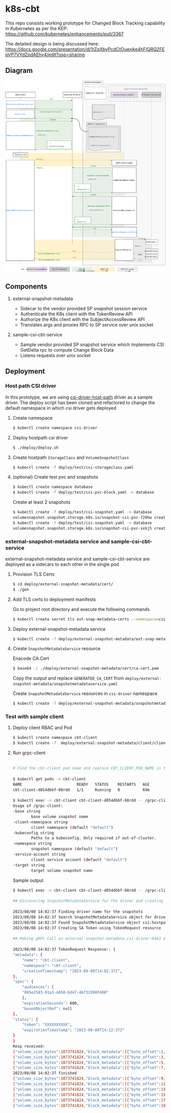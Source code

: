 # k8s-cbt

This repo consists working prototype for Changed Block Tracking capability in Kubernetes as per the KEP: https://github.com/kubernetes/enhancements/pull/3367


The detailed design is being discussed here: https://docs.google.com/presentation/d/1rZqXbyPcdCtOuexjke4hFIQRQ2FEpVP7VYdZpdAEhy4/edit?usp=sharing


## Diagram

![](./design/cbt-kep.svg)

## Components

1. external-snapshot-metadata
    
    - Sidecar to the vendor provided SP snapshot session service
    - Authenticate the K8s client with the TokenReview API
    - Authorize the K8s client with the SubjectAccessReview API
    - Translates args and proxies RPC to SP service over unix socket 

2. sample-csi-cbt-service

    - Sample vendor provided SP snapshot service which implements CSI GetDelta rpc to compute Change Block Data
    - Listens requests over unix socket


## Deployment


### Host path CSI driver

In this prototype, we are using [csi-driver-host-path](https://github.com/kubernetes-csi/csi-driver-host-path) driver as a sample driver. The deploy script has been cloned and refactored to change the default namespace in which csi driver gets deployed

1. Create namespace

    ```bash
    $ kubectl create namespace csi-driver
    ```

2. Deploy hostpath csi driver 
   
    ```bash
    $ ./deploy/deploy.sh
    ```

3. Create hostpath `StorageClass` and `VolumeSnapshotClass`

    ```bash
    $ kubectl create -f deploy/test/csi-storageclass.yaml
    ```

4. (optional) Create test pvc and snapshots

    ```bash
    $ kubectl create namespace database
    $ kubectl create -f deploy/test/csi-pvc-block.yaml -n database
    ```

    Create at least 2 snapshots
    ```bash
    $ kubectl create -f deploy/test/csi-snapshot.yaml -n database
    volumesnapshot.snapshot.storage.k8s.io/snapshot-csi-pvc-729hw created
    $ kubectl create -f deploy/test/csi-snapshot.yaml -n database
    volumesnapshot.snapshot.storage.k8s.io/snapshot-csi-pvc-sxkj5 created
    ```

### external-snapshot-metadata service and sample-csi-cbt-service

external-snapshot-metadata service and sample-csi-cbt-service are deployed as a sidecars to each other in the single pod

1. Provision TLS Certs

    ```bash
    $ cd deploy/external-snapshot-metadata/cert/
    $ ./gen
    ```

2. Add TLS certs to deployment manifests

    Go to project root directory and execute the following commands
    ```bash
    $ kubectl create secret tls ext-snap-metadata-certs --namespace=csi-driver --cert=deploy/external-snapshot-metadata/cert/server-cert.pem --key=deploy/external-snapshot-metadata/cert/server-key.pem 
    ```

3. Deploy external-snapshot-metadata service

    ```bash
    $ kubectl create -f deploy/external-snapshot-metadata/ext-snap-metadata-svc.yaml -n csi-driver
    ```

4. Create `SnapshotMetadataService` resource

    Enacode CA Cert
    
    ```bash
    $ base64 -i ./deploy/external-snapshot-metadata/cert/ca-cert.pem
    ```

    Copy the output and replace `GENERATED_CA_CERT` from `deploy/external-snapshot-metadata/snapshotmetadataservice.yaml`

    Create `SnapshotMetadataService` resources in `csi-driver` namespace

    ```bash
    $ kubectl create -f deploy/external-snapshot-metadata/snapshotmetadataservice.yaml
    ```

### Test with sample client

1. Deploy client RBAC and Pod

    ```bash
    $ kubectl create namespace cbt-client
    $ kubectl create -f  deploy/external-snapshot-metadata/client/client.yaml
    ```

2. Run grpc-client

    ```bash

    # Find the cbt-client pod name and replace CBT_CLIENT_POD_NAME in the following command with actual pod name

    $ kubectl get pods -n cbt-client
    NAME                        READY   STATUS    RESTARTS   AGE
    cbt-client-d854dbbf-88rdd   1/1     Running   0          69m

    $ kubectl exec -n cbt-client cbt-client-d854dbbf-88rdd -- /grpc-client -h
    Usage of /grpc-client:
    -base string
            base volume snapshot name
    -client-namespace string
            client namespace (default "default")
    -kubeconfig string
            Paths to a kubeconfig. Only required if out-of-cluster.
    -namespace string
            snapshot namespace (default "default")
    -service-account string
            client service account (default "default")
    -target string
            target volume snapshot name
    ```

    Sample output

    ```bash
    $ kubectl exec -n cbt-client cbt-client-d854dbbf-88rdd -- /grpc-client -base snapshot-csi-pvc-lppqh -target snapshot-csi-pvc-s2pmn -namespace database -client-namespace cbt-client -service-account cbt-client

    ## Discovering SnapshotMetadataService for the driver and creating SA Token 

    2023/08/08 14:02:37 Finding driver name for the snapshots
    2023/08/08 14:02:37 Search SnapshotMetadataService object for driver: hostpath.csi.k8s.io
    2023/08/08 14:02:37 Found SnapshotMetadataService object csi-hostpath-xw2s8 for driver: hostpath.csi.k8s.io
    2023/08/08 14:02:37 Creating SA Token using TokenRequest resource

    ## Making gRPC Call on external-snapshot-metadata.csi-driver:6443 endpoint to Get Changed Blocks Metadata...

    2023/08/08 14:02:37 TokenRequest Response:: {
    "metadata": {
        "name": "cbt-client",
        "namespace": "cbt-client",
        "creationTimestamp": "2023-08-08T14:02:37Z",
    },
    "spec": {
        "audiences": [
        "005e2583-91a3-4850-bd47-4bf32990fd00"
        ],
        "expirationSeconds": 600,
        "boundObjectRef": null
    },
    "status": {
        "token": "XXXXXXXXXX",
        "expirationTimestamp": "2023-08-08T14:12:37Z"
    }
    }
    Resp received:
    {"volume_size_bytes":1073741824,"block_metadata":[{"byte_offset":1,"size_bytes":1048576},{"byte_offset":2,"size_bytes":1048576}]}
    {"volume_size_bytes":1073741824,"block_metadata":[{"byte_offset":3,"size_bytes":1048576},{"byte_offset":4,"size_bytes":1048576}]}
    {"volume_size_bytes":1073741824,"block_metadata":[{"byte_offset":5,"size_bytes":1048576},{"byte_offset":6,"size_bytes":1048576}]}
    {"volume_size_bytes":1073741824,"block_metadata":[{"byte_offset":7,"size_bytes":1048576},{"byte_offset":8,"size_bytes":1048576}]}
    2023/08/08 14:02:37 finished
    {"volume_size_bytes":1073741824,"block_metadata":[{"byte_offset":9,"size_bytes":1048576},{"byte_offset":10,"size_bytes":1048576}]}
    {"volume_size_bytes":1073741824,"block_metadata":[{"byte_offset":11,"size_bytes":1048576},{"byte_offset":12,"size_bytes":1048576}]}
    {"volume_size_bytes":1073741824,"block_metadata":[{"byte_offset":13,"size_bytes":1048576},{"byte_offset":14,"size_bytes":1048576}]}
    {"volume_size_bytes":1073741824,"block_metadata":[{"byte_offset":15,"size_bytes":1048576},{"byte_offset":16,"size_bytes":1048576}]}
    {"volume_size_bytes":1073741824,"block_metadata":[{"byte_offset":17,"size_bytes":1048576},{"byte_offset":18,"size_bytes":1048576}]}
    {"volume_size_bytes":1073741824,"block_metadata":[{"byte_offset":19,"size_bytes":1048576},{"byte_offset":20,"size_bytes":1048576}]}
    ```
